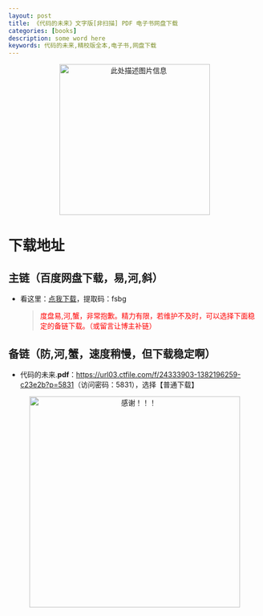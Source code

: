 ```yaml
---
layout: post
title: 《代码的未来》文字版[非扫描] PDF 电子书网盘下载
categories: [books]
description: some word here
keywords: 代码的未来,精校版全本,电子书,网盘下载
---
```


<div align="center"><img src="https://pic.imgdb.cn/item/670631f9d29ded1a8c789ccf.png" alt="此处描述图片信息" width="300px" height="auto"></div>

# 下载地址

## 主链（百度网盘下载，易,河,斜）

- 看这里：[点我下载](https://pan.baidu.com/s/1iMXUbSbtZQZjDcqDmnWUyw?pwd=fsbg)，提取码：fsbg

  > <p style="color:red" >度盘易,河,蟹，非常抱歉。精力有限，若维护不及时，可以选择下面稳定的备链下载。（或留言让博主补链）</p>

## 备链（防,河,蟹，速度稍慢，但下载稳定啊）

- 代码的未来.**pdf**：<https://url03.ctfile.com/f/24333903-1382196259-c23e2b?p=5831>（访问密码：5831），选择【普通下载】

<div align="center"><img src="https://pic.imgdb.cn/item/6707df6bd29ded1a8ce37031.gif" alt="感谢！！！" width="420px" height="auto"/></div>
